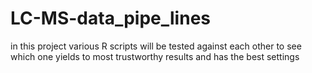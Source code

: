 # LC-MS-data_pipe_lines
in this project various R scripts will be tested against each other to see which one yields to most trustworthy results and has the best settings
